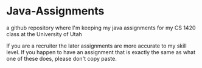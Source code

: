 # Java-Assignments
a github repository where I'm keeping my java assignments for my CS 1420 class at the University of Utah

If you are a recruiter the later assignments are more accurate to my skill level.
If you happen to have an assignment that is exactly the same as what one of these does, please don't copy paste.
